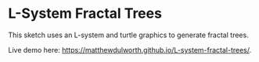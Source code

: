 # L-System Fractal Trees

This sketch uses an L-system and turtle graphics to generate fractal trees.

Live demo here: https://matthewdulworth.github.io/L-system-fractal-trees/.